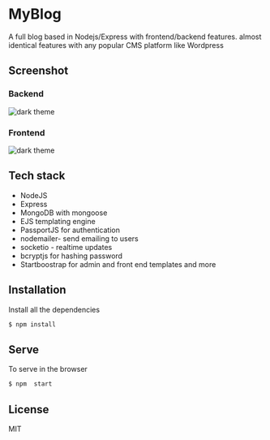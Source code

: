 
# MyBlog

A full blog based in Nodejs/Express with frontend/backend features. almost identical features with any popular CMS platform like Wordpress

## Screenshot

### Backend
![dark theme](https://user-images.githubusercontent.com/41753498/92001378-338a2400-ed71-11ea-81ee-9c1731445d03.png)


### Frontend
![dark theme](https://user-images.githubusercontent.com/41753498/92038966-d315d980-eda6-11ea-8379-32f18c0ac1f8.png)



## Tech stack
* NodeJS 
* Express
* MongoDB with mongoose
* EJS templating engine
* PassportJS for authentication 
* nodemailer- send emailing to users
* socketio - realtime updates
* bcryptjs for hashing password
* Startboostrap for admin and front end templates
and more

## Installation

Install all the dependencies

```sh
$ npm install
```

## Serve
To serve in the browser  

```sh
$ npm  start
```

## License
MIT 












